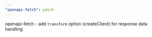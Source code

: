 ```yaml
---
"openapi-fetch": patch
---
```


openapi-fetch - add `transform` option (createClient) for response data handling
